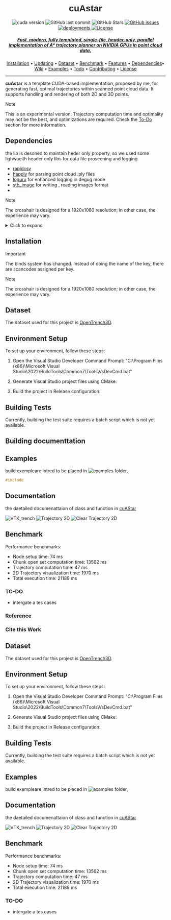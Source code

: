 <h1 align="center" style="font-family: Arial, sans-serif;">cuAstar</h1>

 <p align="center">
   <img src ="https://img.shields.io/badge/cuda-12.5-brightgreen?style=flat-square" alt= "cuda version">
    <img src="https://img.shields.io/github/last-commit/wissem01chiha/cuAstar?style=flat-square&logo=github&logoColor=white"
         alt="GitHub last commit">
      <img src="https://img.shields.io/github/stars/wissem01chiha/cuAstar?style=flat-square&logo=github&logoColor=white"   alt="GitHub Stars">
    <a href="https://github.com/wissem01chiha/cuAstar/issues">
    <img src="https://img.shields.io/github/issues/wissem01chiha/cuAstar?style=flat-square&logo=github&logoColor=white"
         alt="GitHub issues">  
    <a href="https://wissem01chiha.github.io/cuAStar/">
    <img src="https://img.shields.io/github/deployments/wissem01chiha/cuAstar/github-pages?style=flat-square&label=deployment&link=https%3A%2F%2Fwissem01chiha.github.io%2FcuAStar%2F"
         alt="deployments">
    <a href="https://twitter.com/intent/tweet?text=Try this Counter-Strike 2 autoexec:&url=https%3A%2F%2Fgithub.com%2FArmynC%2FArminC-AutoExec">
    <img src="https://img.shields.io/github/license/wissem01chiha/cuAstar?style=flat-square&logo=twitter"
       alt="License">
</p>
<h5 align="center">Fast, modern, fully templated, single-file, header-only, parallel implementation of A* trajectory planner on NVIDIA GPUs in point cloud data.</h5>
<p align="center">
  <a href="#installation">Installation</a> •
  <a href="#updating">Updating</a> •
  <a href="#dataset">Dataset</a> •
  <a href="#benchmark">Benchmark</a> •
  <a href="#features">Features</a> •
  <a href="#dependencies">Dependencies</a>•  
  <a href="#wiki">Wiki</a> •
  <a href="#examples">Examples</a> •
  <a href="#to-do">Todo</a> •
  <a href="#contributing">Contributing</a> •
  <a href="#license">License</a>
</p>
      
---
**cuAstar** is a template CUDA-based implementation, proposed by me, for generating fast, optimal trajectories within scanned point cloud data. It supports handling and rendering of both 2D and 3D points.

> [!NOTE]  
> This is an experimental version. Trajectory computation time and optimality may not be the best, and optimizations are required. Check the [To-Do](#to-do) section for more information.

## Dependencies

   the lib is desoned to maintain heder only property, so we used some lighwaeith header only libs for data file proseening and logging 
   - [rapidcsv]() 
   - [happly]()  for parsing point cloud .ply files 
   - [loguru]() for enhanced logging in degug mode
   - [stb_image]() for writing , reading images format 
   - 
> [!NOTE]  
> The crosshair is designed for a 1920x1080 resolution; in other case, the experience may vary.  

<details>
  <summary>Click to expand</summary>
  
  Here is the content hidden inside the collapsible section.
  
</details>


## Installation

> [!IMPORTANT]  
> The binds system has changed. Instead of doing the name of the key, there are scancodes assigned per key.
        
> [!NOTE]  
> The crosshair is designed for a 1920x1080 resolution; in other case, the experience may vary.

## Dataset
The dataset used for this project is [OpenTrench3D](https://www.kaggle.com/datasets/hestogpony/opentrench3d).

## Environment Setup
To set up your environment, follow these steps:

1. Open the Visual Studio Developer Command Prompt:
"C:\Program Files (x86)\Microsoft Visual Studio\2022\BuildTools\Common7\Tools\VsDevCmd.bat"

2. Generate Visual Studio project files using CMake:

3. Build the project in Release configuration:

## Building Tests
Currently, building the test suite requires a batch script which is not yet available.
## Building documenttation 

## Examples
build exempleare intred to  be placed in ![examples](exemple/) folder, 
```cpp
#include 
```
## Documentation
the daetailed documenattaion of class and function in [cuAStar](https://wissem01chiha.github.io/cuAStar/)

![VTK_trench](build/VTK_trench.png)
![Trajectory 2D](build/traj2d.png)
![Clear Trajectory 2D](build/traj2d_clear.png)

## Benchmark
Performance benchmarks:

- Node setup time: 74 ms
- Chunk open set computation time: 13562 ms
- Trajectory computation time: 47 ms
- 2D Trajectory visualization time: 1970 ms
- Total execution time: 21189 ms

### TO-DO 
- intergate a tes cases 
### Reference

### Cite this Work


## Dataset
The dataset used for this project is [OpenTrench3D](https://www.kaggle.com/datasets/hestogpony/opentrench3d).

## Environment Setup
To set up your environment, follow these steps:

1. Open the Visual Studio Developer Command Prompt:
"C:\Program Files (x86)\Microsoft Visual Studio\2022\BuildTools\Common7\Tools\VsDevCmd.bat"

2. Generate Visual Studio project files using CMake:

3. Build the project in Release configuration:

## Building Tests
Currently, building the test suite requires a batch script which is not yet available.
### 
## Examples
build exempleare intred to  be placed in ![examples](exemple/) folder, 

## Documentation
the daetailed documenattaion of class and function in [cuAStar](https://wissem01chiha.github.io/cuAStar/)

![VTK_trench](build/VTK_trench.png)
![Trajectory 2D](build/traj2d.png)
![Clear Trajectory 2D](build/traj2d_clear.png)

## Benchmark
Performance benchmarks:

- Node setup time: 74 ms
- Chunk open set computation time: 13562 ms
- Trajectory computation time: 47 ms
- 2D Trajectory visualization time: 1970 ms
- Total execution time: 21189 ms

### TO-DO 
- intergate a tes cases 